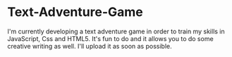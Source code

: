 # Text-Adventure-Game

I'm currently developing a text adventure game in order to train my skills in JavaScript, Css and HTML5. It's fun to do and it allows you to do some creative writing as well. I'll upload it as soon as possible.
